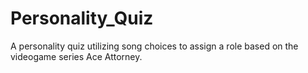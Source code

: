 # Personality_Quiz
A personality quiz utilizing song choices to assign a role based on the videogame series Ace Attorney.
